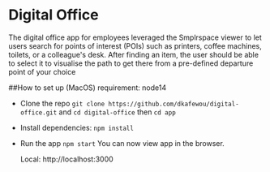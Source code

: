 # Digital Office
The digital office app for employees leveraged the Smplrspace viewer to let users search for points of interest (POIs) such as printers, coffee machines, toilets, or a colleague's desk.
After finding an item, the user should be able to select it to visualise the path to get there from a pre-defined departure point of your choice

##How to set up (MacOS)
requirement: node14

- Clone the repo `git clone https://github.com/dkafewou/digital-office.git` and `cd digital-office` then `cd app`

- Install dependencies: `npm install`

- Run the app `npm start` You can now view app in the browser.

  Local:            http://localhost:3000

